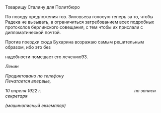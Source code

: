 Товарищу Сталину для Политбюро

По поводу предложения тов. Зиновьева голосую теперь за то, чтобы Радека не вызы­вать, а ограничиться затребованием всех подробных протоколов берлинского совеща­ния, с тем чтобы их прислали с дипломатической почтой.

Против поездки сюда Бухарина возражаю самым решительным образом, ибо это без

надобности помешает его лечению93.

_Ленин_

_Продиктовано по телефону_                                                                  _Печатается впервые,_

_10 апреля 1922 г.                                                                            по записи секретаря_

_(машинописный экземпляр)_